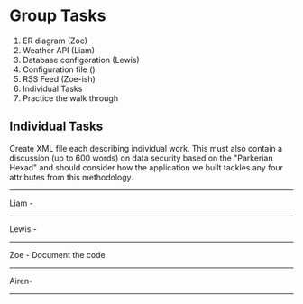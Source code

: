 
# Group Tasks

1. ER diagram (Zoe)
2. Weather API (Liam)
3. Database configoration (Lewis)
4. Configuration file ()
5. RSS Feed (Zoe-ish)
6. Individual Tasks
7. Practice the walk through

## Individual Tasks

Create XML file each describing individual work. This must also contain a discussion (up to 600 words) on data security based on the "Parkerian Hexad" and should consider how the application we built tackles any four attributes from this methodology. 


*** 
Liam - 
*** 
Lewis - 
***
Zoe - Document the code
***
Airen- 
***



